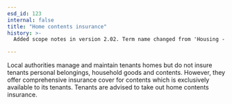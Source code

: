```yaml
---
esd_id: 123
internal: false
title: "Home contents insurance"
history: >-
  Added scope notes in version 2.02. Term name changed from 'Housing - home insurance' to 'Housing - council - home insurance' in version 3.00. Name changed to 'Home contents insurance' in version 4.00.

---
```


Local authorities manage and maintain tenants homes but do not insure tenants personal belongings, household goods and contents. However, they offer comprehensive insurance cover for contents which is exclusively available to its tenants. Tenants are advised to take out home contents insurance.

